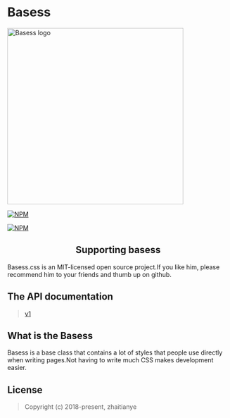 # Basess

<div align="left"><a href="https://github.com/zhaitianye/basess" target="_blank"><img width="400" src="./src/img/basess.png" alt="Basess logo"></a></div>

[![NPM](https://nodei.co/npm/basess.png)](https://nodei.co/npm/basess/)

[![NPM](https://nodei.co/npm-dl/basess.png)](https://nodei.co/npm/basess/)

<h2 align="center">Supporting basess</h2>

Basess.css is an MIT-licensed open source project.If you like him, please recommend him to your friends and thumb up on github.

## The API documentation

> [v1](./doc/v1/API_English.md)


## What is the Basess

Basess is a base class that contains a lot of styles that people use directly when writing pages.Not having to write much CSS makes development easier.


## License

> Copyright (c) 2018-present, zhaitianye